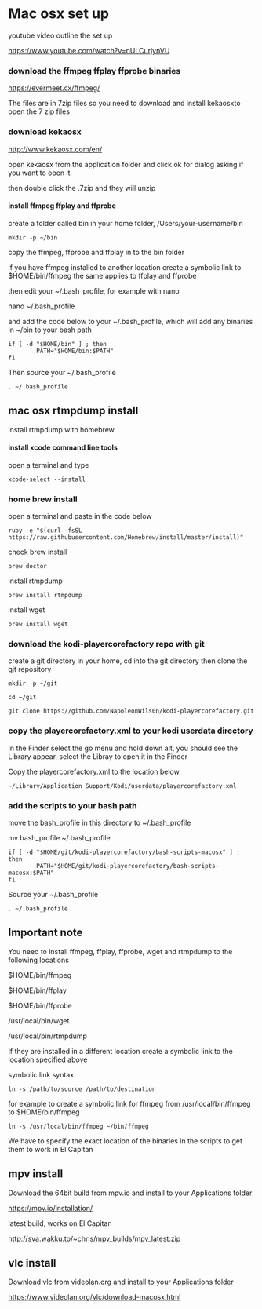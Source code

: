 # Mac osx set up

youtube video outline the set up

https://www.youtube.com/watch?v=nULCurjynVU

### download the ffmpeg ffplay ffprobe binaries

https://evermeet.cx/ffmpeg/
 
The files are in 7zip files 
so you need to download and install kekaosxto open the 7 zip files
 
### download kekaosx 

http://www.kekaosx.com/en/


open kekaosx from the application folder and click ok for dialog asking if you want to open it

then double click the .7zip and they will unzip


#### install ffmpeg ffplay and ffprobe 

create a folder called bin in your home folder, /Users/your-username/bin

	mkdir -p ~/bin

copy the ffmpeg, ffprobe and ffplay in to the bin folder

if you have ffmpeg installed to another location create a symbolic link to $HOME/bin/ffmpeg
the same applies to ffplay and ffprobe

then edit your ~/.bash_profile, for example with nano

nano ~/.bash_profile

and add the code below to your ~/.bash_profile, 
which will add any binaries in ~/bin to your bash path


	if [ -d "$HOME/bin" ] ; then
	        PATH="$HOME/bin:$PATH"
	fi

 
Then source your ~/.bash_profile

	. ~/.bash_profile


## mac osx rtmpdump install

install rtmpdump with homebrew

#### install xcode command line tools

open a terminal and type

	xcode-select --install

### home brew install

open a terminal and paste in the code below

	ruby -e "$(curl -fsSL https://raw.githubusercontent.com/Homebrew/install/master/install)"

check brew install

	brew doctor

install rtmpdump

	brew install rtmpdump

install wget

	brew install wget 

###  download the kodi-playercorefactory repo with git

create a git directory in your home, cd into the git directory
then clone the git repository


	mkdir -p ~/git

	cd ~/git

	git clone https://github.com/NapoleonWils0n/kodi-playercorefactory.git


### copy the playercorefactory.xml to your kodi userdata directory

In the Finder select the go menu and hold down alt, 
you should see the Library appear, select the Libray to open it in the Finder

Copy the playercorefactory.xml to the location below
	
	~/Library/Application Support/Kodi/userdata/playercorefactory.xml


### add the scripts to your bash path

move the bash_profile in this directory to ~/.bash_profile

mv bash_profile ~/.bash_profile

	if [ -d "$HOME/git/kodi-playercorefactory/bash-scripts-macosx" ] ; then
	        PATH="$HOME/git/kodi-playercorefactory/bash-scripts-macosx:$PATH"
	fi


Source your ~/.bash_profile

	. ~/.bash_profile


## Important note

You need to install ffmpeg, ffplay, ffprobe, wget and rtmpdump to the following locations

$HOME/bin/ffmpeg

$HOME/bin/ffplay

$HOME/bin/ffprobe

/usr/local/bin/wget
 
/usr/local/bin/rtmpdump

If they are installed in a different location create a symbolic link to the location specified above

symbolic link syntax

	ln -s /path/to/source /path/to/destination

for example to create a symbolic link for ffmpeg from /usr/local/bin/ffmpeg to $HOME/bin/ffmpeg

	ln -s /usr/local/bin/ffmpeg ~/bin/ffmpeg


We have to specify the exact location of the binaries in the scripts to get them to work in El Capitan

## mpv install

Download the 64bit build from mpv.io and install to your Applications folder

https://mpv.io/installation/

latest build, works on El Capitan

http://sva.wakku.to/~chris/mpv_builds/mpv_latest.zip

## vlc install

Download vlc from videolan.org and install to your Applications folder

https://www.videolan.org/vlc/download-macosx.html





